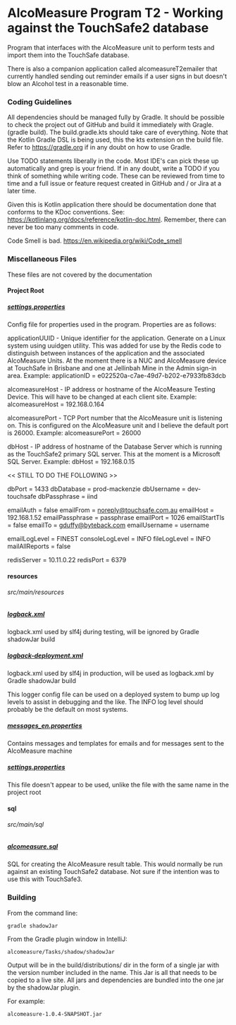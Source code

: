 # AlcoMeasure Program T2 - Working against the TouchSafe2 database

Program that interfaces with the AlcoMeasure unit to perform tests and import them into the TouchSafe database.

There is also a companion application called alcomeasureT2emailer that currently handled sending out reminder emails if
a user signs in but doesn't blow an Alcohol test in a reasonable time.

### Coding Guidelines

All dependencies should be managed fully by Gradle. It should be possible to check the project out of GitHub and
build it immediately with Gragle. (gradle build). The build.gradle.kts should take care of everything. Note that the
Kotlin Gradle DSL is being used, this the kts extension on the build file. Refer to https://gradle.org if in any doubt
on how to use Gradle.

Use TODO statements liberally in the code. Most IDE's can pick these up automatically and grep is your friend. If in
any doubt, write a TODO if you think of something while writing code. These can be reviewed from time to time and a
full issue or feature request created in GitHub and / or Jira at a later time.

Given this is Kotlin application there should be documentation done that conforms to the KDoc conventions.
See: https://kotlinlang.org/docs/reference/kotlin-doc.html. Remember, there can never be too many comments in code.

Code Smell is bad. https://en.wikipedia.org/wiki/Code_smell


### Miscellaneous Files
These files are not covered by the documentation

#### Project Root

##### [settings.properties](settings.properties)

Config file for properties used in the program. Properties are as follows:

applicationUUID - Unique identifier for the application. Generate on a Linux system using uuidgen utility. This was added
for use by the Redis code to distinguish between instances of the application and the associated AlcoMeasure Units. At
the moment there is a NUC and AlcoMeasure device at TouchSafe in Brisbane and one at Jellinbah Mine in the Admin sign-in
area. Example: applicationID = e022520a-c7ae-49d7-b202-e7933fb83dcb

alcomeasureHost - IP address or hostname of the AlcoMeasure Testing Device. This will have to be changed at each client
site. Example: alcomeasureHost = 192.168.0.164

alcomeasurePort - TCP Port number that the AlcoMeasure unit is listening on. This is configured on the AlcoMeasure unit
and I believe the default port is 26000. Example: alcomeasurePort = 26000

dbHost - IP address of hostname of the Database Server which is running as the TouchSafe2 primary SQL server. This at
the moment is a Microsoft SQL Server. Example: dbHost = 192.168.0.15

<< STILL TO DO THE FOLLOWING >>

dbPort = 1433
dbDatabase = prod-mackenzie
dbUsername = dev-touchsafe
dbPassphrase = iind

emailAuth = false
emailFrom = noreply@touchsafe.com.au
emailHost = 192.168.1.52
emailPassphrase = passphrase
emailPort = 1026
emailStartTls = false
emailTo = gduffy@byteback.com
emailUsername = username

emailLogLevel = FINEST
consoleLogLevel = INFO
fileLogLevel = INFO
mailAllReports = false

redisServer = 10.11.0.22
redisPort = 6379

#### resources
###### src/main/resources

##### [logback.xml](src/main/resources/logback.xml)

logback.xml used by slf4j during testing, will be ignored by Gradle shadowJar build

##### [logback-deployment.xml](src/main/resources/logback-deployment.xml)

logback.xml used by slf4j in production, will be used as logback.xml by Gradle shadowJar build

This logger config file can be used on a deployed system to bump up log levels to assist in debugging and
the like. The INFO log level should probably be the default on most systems.


##### [messages_en.properties](src/main/resources/messages_en.properties)

Contains messages and templates for emails and for messages sent to the AlcoMeasure machine

##### [settings.properties](src/main/resources/settings.properties)

This file doesn't appear to be used, unlike the file with the same name in the project root

#### sql
###### src/main/sql

##### [alcomeasure.sql](src/main/sql/alcomeasure.sql)

SQL for creating the AlcoMeasure result table. This would normally be run against an existing TouchSafe2 database. Not
sure if the intention was to use this with TouchSafe3.

### Building

From the command line:

    gradle shadowJar

From the Gradle plugin window in IntelliJ:

    alcomeasure/Tasks/shadow/shadowJar

Output will be in the build/distributions/ dir in the form of a single jar with the version number included in the
name. This Jar is all that needs to be copied to a live site. All jars and dependencies are bundled into the one jar
by the shadowJar plugin.

For example:

    alcomeasure-1.0.4-SNAPSHOT.jar


 